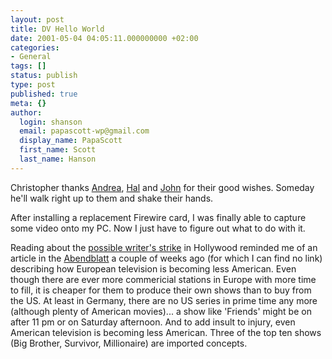 ```yaml
---
layout: post
title: DV Hello World
date: 2001-05-04 04:05:11.000000000 +02:00
categories:
- General
tags: []
status: publish
type: post
published: true
meta: {}
author:
  login: shanson
  email: papascott-wp@gmail.com
  display_name: PapaScott
  first_name: Scott
  last_name: Hanson
---
```

<p>Christopher thanks <a href="http://andrea.editthispage.com/2001/05/01">Andrea</a>, <a href="http://hal.editthispage.com/2001/05/01">Hal</a> and <a href="http://iowa.weblogger.com/2001/05/02">John</a> for their good wishes. Someday he'll walk right up to them and shake their hands.</p>
<p>After installing a replacement Firewire card, I was finally able to capture some video onto my PC. Now I just have to figure out what to do with it.</p>
<p>Reading about the <a href="http://www.time.com/time/nation/article/0,8599,108494,00.html">possible writer's strike</a> in Hollywood reminded me of an article in the <a href="http://www.abendblatt.de">Abendblatt</a> a couple of weeks ago (for which I can find no link) describing how European television is becoming less American. Even though there are ever more commericial stations in Europe with more time to fill, it is cheaper for them to produce their own shows than to buy from the US. At least in Germany, there are no US series in prime time any more (although plenty of American movies)... a show like 'Friends' might be on after 11 pm or on Saturday afternoon. And to add insult to injury, even American television is becoming less American. Three of the top ten shows (Big Brother, Survivor, Millionaire) are imported concepts.</p>
